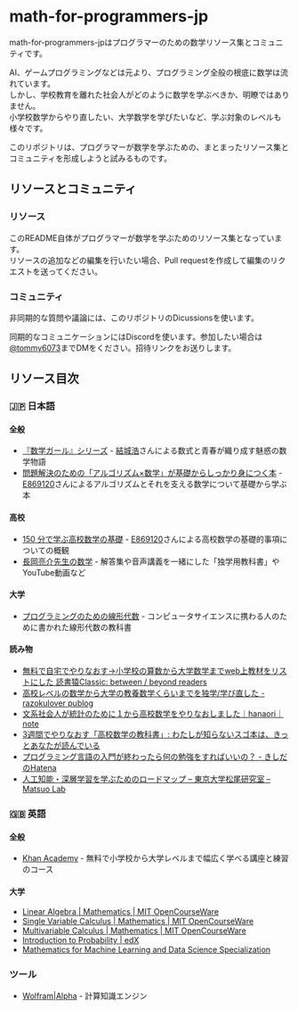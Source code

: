 # math-for-programmers-jp

math-for-programmers-jpはプログラマーのための数学リソース集とコミュニティです。

AI、ゲームプログラミングなどは元より、プログラミング全般の根底に数学は流れています。  
しかし、学校教育を離れた社会人がどのように数学を学ぶべきか、明瞭ではありません。  
小学校数学からやり直したい、大学数学を学びたいなど、学ぶ対象のレベルも様々です。

このリポジトリは、プログラマーが数学を学ぶための、まとまったリソース集とコミュニティを形成しようと試みるものです。

## リソースとコミュニティ

### リソース

このREADME自体がプログラマーが数学を学ぶためのリソース集となっています。  
リソースの追加などの編集を行いたい場合、Pull requestを作成して編集のリクエストを送ってください。

### コミュニティ

非同期的な質問や議論には、このリポジトリのDicussionsを使います。

同期的なコミュニケーションにはDiscordを使います。参加したい場合は[@tommy6073](https://twitter.com/tommy6073)までDMをください。招待リンクをお送りします。

## リソース目次

### 🇯🇵 日本語

#### 全般

- [『数学ガール』シリーズ](https://www.hyuki.com/girl/) - [結城浩](https://twitter.com/hyuki)さんによる数式と青春が織り成す魅惑の数学物語
- [問題解決のための「アルゴリズム×数学」が基礎からしっかり身につく本](https://gihyo.jp/book/2022/978-4-297-12521-9) - [E869120](https://twitter.com/e869120)さんによるアルゴリズムとそれを支える数学について基礎から学ぶ本

#### 高校

- [150 分で学ぶ高校数学の基礎](https://speakerdeck.com/e869120/150-fen-dexue-bugao-xiao-shu-xue-noji-chu) - [E869120](https://twitter.com/e869120)さんによる高校数学の基礎的事項についての概観
- [長岡亮介先生の数学](https://www.obunsha.co.jp/service/nagaoka/other.html) - 解答集や音声講義を一緒にした「独学用教科書」やYouTube動画など

#### 大学

- [プログラミングのための線形代数](https://www.ohmsha.co.jp/book/9784274065781/) - コンピュータサイエンスに携わる人のために書かれた線形代数の教科書

#### 読み物

- [無料で自宅でやりなおす→小学校の算数から大学数学までweb上教材をリストにした 読書猿Classic: between / beyond readers](https://readingmonkey.blog.fc2.com/blog-entry-627.html)
- [高校レベルの数学から大学の教養数学くらいまでを独学/学び直した - razokulover publog](https://razokulover.hateblo.jp/entry/2020/03/07/172956)
- [文系社会人が統計のために１から高校数学をやりなおしました｜hanaori｜note](https://note.com/hanaori/n/n46779acb568e)
- [3週間でやりなおす「高校数学の教科書」: わたしが知らないスゴ本は、きっとあなたが読んでいる](https://dain.cocolog-nifty.com/myblog/2011/06/3-a7b8.html)
- [プログラミング言語の入門が終わったら何の勉強をすればいいの？ - きしだのHatena](https://nowokay.hatenablog.com/entry/2022/11/27/195003)
- [人工知能・深層学習を学ぶためのロードマップ – 東京大学松尾研究室 – Matsuo Lab](https://weblab.t.u-tokyo.ac.jp/%E4%BA%BA%E5%B7%A5%E7%9F%A5%E8%83%BD%E3%83%BB%E6%B7%B1%E5%B1%A4%E5%AD%A6%E7%BF%92%E3%82%92%E5%AD%A6%E3%81%B6%E3%81%9F%E3%82%81%E3%81%AE%E3%83%AD%E3%83%BC%E3%83%89%E3%83%9E%E3%83%83%E3%83%97/)

### 🇬🇧 英語

#### 全般

- [Khan Academy](https://www.khanacademy.org/) - 無料で小学校から大学レベルまで幅広く学べる講座と練習のコース

#### 大学

- [Linear Algebra | Mathematics | MIT OpenCourseWare](https://ocw.mit.edu/courses/18-06sc-linear-algebra-fall-2011/)
- [Single Variable Calculus | Mathematics | MIT OpenCourseWare](https://ocw.mit.edu/courses/18-01sc-single-variable-calculus-fall-2010/)
- [Multivariable Calculus | Mathematics | MIT OpenCourseWare](https://ocw.mit.edu/courses/18-02sc-multivariable-calculus-fall-2010/)
- [Introduction to Probability | edX](https://www.edx.org/course/introduction-to-probability)
- [Mathematics for Machine Learning and Data Science Specialization](https://www.deeplearning.ai/courses/mathematics-for-machine-learning-and-data-science-specialization/)

### ツール

- [Wolfram|Alpha](https://www.wolframalpha.com/) - 計算知識エンジン

